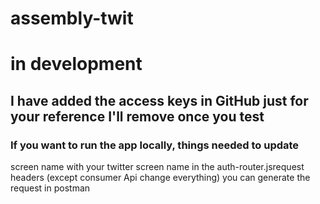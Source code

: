 # assembly-twit

# in development

## I have added the access keys in GitHub just for your reference I'll remove once you test

### If you want to run the app locally, things needed to update
screen name with your twitter screen name in the auth-router.jsrequest headers (except consumer Api change everything) you can generate the request in postman 
